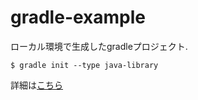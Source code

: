 # gradle-example

ローカル環境で生成したgradleプロジェクト.
```
$ gradle init --type java-library
```
詳細は[こちら](https://gist.github.com/kgwny/5da020d534b17cfbd85d919aeb975c0a#file-gradle_memo2-txt)
